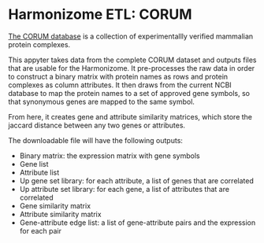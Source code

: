 # Harmonizome ETL: CORUM

[The CORUM database](http://mips.helmholtz-muenchen.de/corum/) is a collection of experimentallly verified mammalian protein complexes.

This appyter takes data from the complete CORUM dataset and outputs files that are usable for the Harmonizome. It pre-processes the raw data  in order to construct a binary matrix with protein names as rows and protein complexes as column attributes. It then draws from the current NCBI database to map the protein names to a set of approved gene symbols, so that synonymous genes are mapped to the same symbol. 

From here, it creates gene and attribute similarity matrices, which store the jaccard distance between any two genes or attributes. 

The downloadable file will have the following outputs:
* Binary matrix: the expression matrix with gene symbols
* Gene list
* Attribute list 
* Up gene set library: for each attribute, a list of genes that are correlated
* Up attribute set library: for each gene, a list of attributes that are correlated
* Gene similarity matrix
* Attribute similarity matrix
* Gene-attribute edge list: a list of gene-attribute pairs and the expression for each pair 
